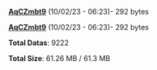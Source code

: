 [**AqCZmbt9**](/data/AqCZmbt9.txt) (10/02/23 - 06:23)- 292 bytes

[**AqCZmbt9**](/data/AqCZmbt9.txt) (10/02/23 - 06:23)- 292 bytes

**Total Datas**: 9222

**Total Size**: 61.26 MB / 61.3 MB